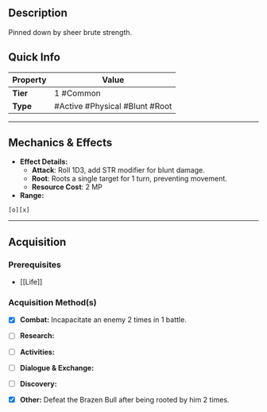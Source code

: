 ## Description
 Pinned down by sheer brute strength.

## Quick Info
| Property | Value                          |
| -------- | ------------------------------ |
| **Tier** | 1 #Common                      |
| **Type** | #Active #Physical #Blunt #Root |

---

## Mechanics & Effects
- **Effect Details:**
    - **Attack**: Roll 1D3, add STR modifier for blunt damage.
    - **Root**: Roots a single target for 1 turn, preventing movement.
    - **Resource Cost**: 2 MP
- **Range:**
```
[o][x]
```

---

## Acquisition
### Prerequisites
- [[Life]]

### Acquisition Method(s)
- [x] **Combat:** Incapacitate an enemy 2 times in 1 battle. 
- [ ] **Research:** 
- [ ] **Activities:** 
- [ ] **Dialogue & Exchange:** 
- [ ] **Discovery:** 
- [x] **Other:** Defeat the Brazen Bull after being rooted by him 2 times.

